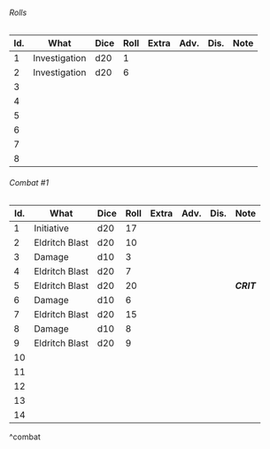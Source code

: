 

###### Rolls
| Id. | What          | Dice | Roll | Extra | Adv. | Dis. | Note |
| --- | ------------- | ---- | ---- | ----- | ---- | ---- | ---- |
| 1   | Investigation | d20  | 1    |       |      |      |      |
| 2   | Investigation | d20  | 6    |       |      |      |      |
| 3   |               |      |      |       |      |      |      |
| 4   |               |      |      |       |      |      |      |
| 5   |               |      |      |       |      |      |      |
| 6   |               |      |      |       |      |      |      |
| 7   |               |      |      |       |      |      |      |
| 8   |               |      |      |       |      |      |      |

###### Combat #1
| Id. | What           | Dice | Roll | Extra | Adv. | Dis. | Note       |
| --- | -------------- | ---- | ---- | ----- | ---- | ---- | ---------- |
| 1   | Initiative     | d20  | 17   |       |      |      |            |
| 2   | Eldritch Blast | d20  | 10   |       |      |      |            |
| 3   | Damage         | d10  | 3    |       |      |      |            |
| 4   | Eldritch Blast | d20  | 7    |       |      |      |            |
| 5   | Eldritch Blast | d20  | 20   |       |      |      | ***CRIT*** |
| 6   | Damage         | d10  | 6    |       |      |      |            |
| 7   | Eldritch Blast | d20  | 15   |       |      |      |            |
| 8   | Damage         | d10  | 8    |       |      |      |            |
| 9   | Eldritch Blast | d20  | 9    |       |      |      |            |
| 10  |                |      |      |       |      |      |            |
| 11  |                |      |      |       |      |      |            |
| 12  |                |      |      |       |      |      |            |
| 13  |                |      |      |       |      |      |            |
| 14  |                |      |      |       |      |      |            |
^combat